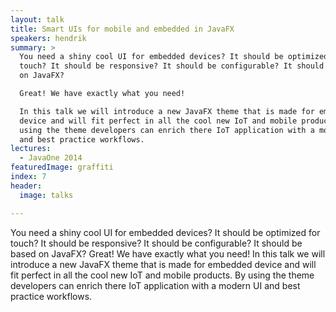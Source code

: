 ```yaml
---
layout: talk
title: Smart UIs for mobile and embedded in JavaFX
speakers: hendrik
summary: >
  You need a shiny cool UI for embedded devices? It should be optimized for
  touch? It should be responsive? It should be configurable? It should be based
  on JavaFX?

  Great! We have exactly what you need!

  In this talk we will introduce a new JavaFX theme that is made for embedded
  device and will fit perfect in all the cool new IoT and mobile products. By
  using the theme developers can enrich there IoT application with a modern UI
  and best practice workflows.
lectures:
  - JavaOne 2014
featuredImage: graffiti
index: 7
header:
  image: talks

---
```


You need a shiny cool UI for embedded devices? It should be optimized for touch? It should be responsive? It should be configurable? It should be based on JavaFX?
Great! We have exactly what you need!
In this talk we will introduce a new JavaFX theme that is made for embedded device and will fit perfect in all the cool new IoT and mobile products. By using the theme developers can enrich there IoT application with a modern UI and best practice workflows.
